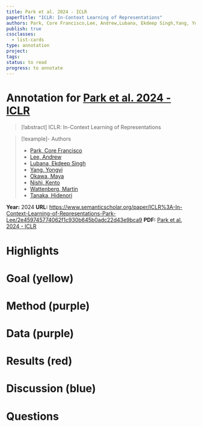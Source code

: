 ```yaml
---
title: Park et al. 2024 - ICLR
paperTitle: "ICLR: In-Context Learning of Representations"
authors: Park, Core Francisco,Lee, Andrew,Lubana, Ekdeep Singh,Yang, Yongyi,Okawa, Maya,Nishi, Kento,Wattenberg, Martin,Tanaka, Hidenori
publish: true
cssclasses:
  - list-cards
type: annotation
project:
tags:
status: to read
progress: to annotate
---
```

# Annotation for [Park et al. 2024 - ICLR](Papers/References/Park%20et%20al.%202024%20-%20ICLR)

> [!abstract] ICLR: In-Context Learning of Representations

> [!example]- Authors
> - [Park, Core Francisco](Park%2C%20Core%20Francisco)
> - [Lee, Andrew](Lee%2C%20Andrew)
> - [Lubana, Ekdeep Singh](Lubana%2C%20Ekdeep%20Singh)
> - [Yang, Yongyi](Yang%2C%20Yongyi)
> - [Okawa, Maya](Okawa%2C%20Maya)
> - [Nishi, Kento](Nishi%2C%20Kento)
> - [Wattenberg, Martin](Wattenberg%2C%20Martin)
> - [Tanaka, Hidenori](Tanaka%2C%20Hidenori)

**Year:** 2024
**URL:** https://www.semanticscholar.org/paper/ICLR%3A-In-Context-Learning-of-Representations-Park-Lee/2e459745774062f1c930b645b0adc22d43e9bca9
**PDF:** [Park et al. 2024 - ICLR](Papers/PDFs/Park%20et%20al.%202024%20-%20ICLR%20In-Context%20Learning%20of%20Representations.pdf)

# Highlights


# Goal (yellow)


# Method (purple)


# Data (purple)


# Results (red)


# Discussion (blue)


# Questions

